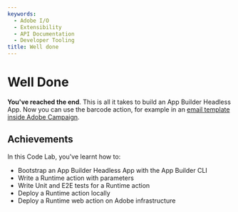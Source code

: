 ```yaml
---
keywords:
  - Adobe I/O
  - Extensibility
  - API Documentation
  - Developer Tooling
title: Well done
---
```


# Well Done

**You've reached the end**. This is all it takes to build an App Builder Headless App. Now you can use the barcode action, for example in an [email template inside Adobe Campaign](https://medium.com/adobetech/adobe-i-o-runtime-polishing-the-rough-edges-of-saas-solutions-238f82b58765).   

## Achievements

In this Code Lab, you've learnt how to: 

* Bootstrap an App Builder Headless App with the App Builder CLI
* Write a Runtime action with parameters 
* Write Unit and E2E tests for a Runtime action  
* Deploy a Runtime action locally    
* Deploy a Runtime web action on Adobe infrastructure 
